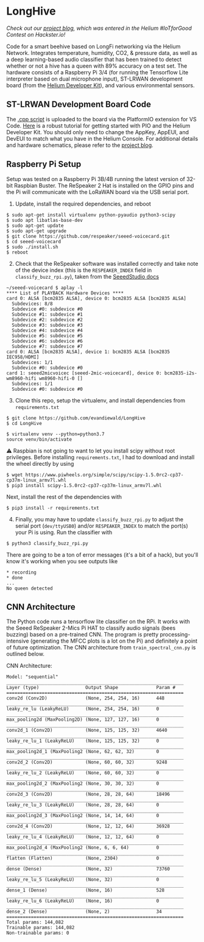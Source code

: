 # LongHive

*Check out our [project blog](https://www.hackster.io/354300/longhive-12d952), which was entered in the Helium #IoTforGood Contest on Hackster.io!*

Code for a smart beehive based on LongFi networking via the Helium Network. Integrates temperature, humidity, CO2, & pressure data, as well as a deep learning-based audio classifier that has been trained to detect whether or not a hive has a queen with 89% accuracy on a test set. The hardware consists of a Raspberry Pi 3/4 (for running the Tensorflow Lite interpreter based on dual microphone input), ST-LRWAN development board (from the [Helium Developer Kit](https://developer.helium.com/devices/devkit)), and various environmental sensors.

## ST-LRWAN Development Board Code
The [.cpp script](main.cpp) is uploaded to the board via the PlatformIO extension for VS Code. [Here](https://developer.helium.com/resources/getting-started-with-platformio) is a robust tutorial for getting started with PIO and the Helium Developer Kit. You should only need to change the AppKey, AppEUI, and DevEUI to match what you have in the Helium Console. For additional details and hardware schematics, please refer to the [project blog](https://www.hackster.io/354300/longhive-12d952).

## Raspberry Pi Setup
Setup was tested on a Raspberry Pi 3B/4B running the latest version of 32-bit Raspbian Buster. The ReSpeaker 2 Hat is installed on the GPIO pins and the Pi will communicate with the LoRaWAN board via the USB serial port. 

1. Update, install the required dependencies, and reboot

```
$ sudo apt-get install virtualenv python-pyaudio python3-scipy
$ sudo apt libatlas-base-dev
$ sudo apt-get update
$ sudo apt-get upgrade
$ git clone https://github.com/respeaker/seeed-voicecard.git
$ cd seeed-voicecard
$ sudo ./install.sh
$ reboot
```

2. Check that the ReSpeaker software was installed correctly and take note of the device index (this is the `RESPEAKER_INDEX` field in `classify_buzz_rpi.py`), taken from the [SeeedStudio docs](https://wiki.seeedstudio.com/ReSpeaker_2_Mics_Pi_HAT/)

```
~/seeed-voicecard $ aplay -l
**** List of PLAYBACK Hardware Devices ****
card 0: ALSA [bcm2835 ALSA], device 0: bcm2835 ALSA [bcm2835 ALSA]
  Subdevices: 8/8
  Subdevice #0: subdevice #0
  Subdevice #1: subdevice #1
  Subdevice #2: subdevice #2
  Subdevice #3: subdevice #3
  Subdevice #4: subdevice #4
  Subdevice #5: subdevice #5
  Subdevice #6: subdevice #6
  Subdevice #7: subdevice #7
card 0: ALSA [bcm2835 ALSA], device 1: bcm2835 ALSA [bcm2835 IEC958/HDMI]
  Subdevices: 1/1
  Subdevice #0: subdevice #0
card 1: seeed2micvoicec [seeed-2mic-voicecard], device 0: bcm2835-i2s-wm8960-hifi wm8960-hifi-0 []
  Subdevices: 1/1
  Subdevice #0: subdevice #0
```

3. Clone this repo, setup the virtualenv, and install dependencies from `requirements.txt`

```
$ git clone https://github.com/evandiewald/LongHive
$ cd LongHive

$ virtualenv venv --python=python3.7
source venv/bin/activate
```

:warning: Raspbian is not going to want to let you install scipy without root privileges. Before installing `requirements.txt`, I had to download and install the wheel directly by using

```
$ wget https://www.piwheels.org/simple/scipy/scipy-1.5.0rc2-cp37-cp37m-linux_armv7l.whl
$ pip3 install scipy-1.5.0rc2-cp37-cp37m-linux_armv7l.whl
```

Next, install the rest of the dependencies with

`$ pip3 install -r requirements.txt`

4. Finally, you may have to update `classify_buzz_rpi.py` to adjust the serial port (`dev/ttyUSB0`) and/or `RESPEAKER_INDEX` to match the port(s) your Pi is using. Run the classifier with

`$ python3 classify_buzz_rpi.py`

There are going to be a ton of error messages (it's a bit of a hack), but you'll know it's working when you see outputs like 

```
* recording
* done
...
No queen detected
```

## CNN Architecture
The Python code runs a tensorflow lite classifier on the RPi. It works with the Seeed ReSpeaker 2-Mics Pi HAT to classify audio signals (bees buzzing) based on a pre-trained CNN. The program is pretty processing-intensive (generating the MFCC plots is a lot on the Pi) and definitely a point of future optimization. The CNN architecture from `train_spectral_cnn.py` is outlined below. 

CNN Architecture: 

```
Model: "sequential"
_________________________________________________________________
Layer (type)                 Output Shape              Param #   
=================================================================
conv2d (Conv2D)              (None, 254, 254, 16)      448       
_________________________________________________________________
leaky_re_lu (LeakyReLU)      (None, 254, 254, 16)      0         
_________________________________________________________________
max_pooling2d (MaxPooling2D) (None, 127, 127, 16)      0         
_________________________________________________________________
conv2d_1 (Conv2D)            (None, 125, 125, 32)      4640      
_________________________________________________________________
leaky_re_lu_1 (LeakyReLU)    (None, 125, 125, 32)      0         
_________________________________________________________________
max_pooling2d_1 (MaxPooling2 (None, 62, 62, 32)        0         
_________________________________________________________________
conv2d_2 (Conv2D)            (None, 60, 60, 32)        9248      
_________________________________________________________________
leaky_re_lu_2 (LeakyReLU)    (None, 60, 60, 32)        0         
_________________________________________________________________
max_pooling2d_2 (MaxPooling2 (None, 30, 30, 32)        0         
_________________________________________________________________
conv2d_3 (Conv2D)            (None, 28, 28, 64)        18496     
_________________________________________________________________
leaky_re_lu_3 (LeakyReLU)    (None, 28, 28, 64)        0         
_________________________________________________________________
max_pooling2d_3 (MaxPooling2 (None, 14, 14, 64)        0         
_________________________________________________________________
conv2d_4 (Conv2D)            (None, 12, 12, 64)        36928     
_________________________________________________________________
leaky_re_lu_4 (LeakyReLU)    (None, 12, 12, 64)        0         
_________________________________________________________________
max_pooling2d_4 (MaxPooling2 (None, 6, 6, 64)          0         
_________________________________________________________________
flatten (Flatten)            (None, 2304)              0         
_________________________________________________________________
dense (Dense)                (None, 32)                73760     
_________________________________________________________________
leaky_re_lu_5 (LeakyReLU)    (None, 32)                0         
_________________________________________________________________
dense_1 (Dense)              (None, 16)                528       
_________________________________________________________________
leaky_re_lu_6 (LeakyReLU)    (None, 16)                0         
_________________________________________________________________
dense_2 (Dense)              (None, 2)                 34        
=================================================================
Total params: 144,082
Trainable params: 144,082
Non-trainable params: 0
```
